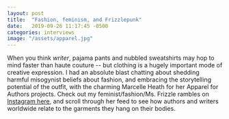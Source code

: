 ```yaml
---
layout: post
title:  "Fashion, feminism, and Frizzlepunk"
date:   2019-09-26 11:17:45 -0500
categories: interviews
image: "/assets/apparel.jpg"
---
```


When you think _writer_, pajama pants and nubbled sweatshirts may hop to mind faster than haute couture -- but clothing is a hugely important mode of creative expression. I had an absolute blast chatting about shedding harmful misogynist beliefs about fashion, and embracing the storytelling potential of the outfit, with the charming Marcelle Heath for her Apparel for Authors projects. Check out my feminist/fashion/Ms. Frizzle rambles on [Instagram here][instagram], and scroll through her feed to see how authors and writers worldwide relate to the garments they hang on their bodies.

[instagram]: https://www.instagram.com/p/B21s9jehA7j/?igshid=12c599sd60pqp

